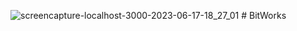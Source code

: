 ![screencapture-localhost-3000-2023-06-17-18_27_01](https://github.com/sunil9813/Creative-Agency-UI-Next-JS-/assets/67497228/04546138-7cbb-40b0-8710-ce5fed29643b)
#   B i t W o r k s  
 